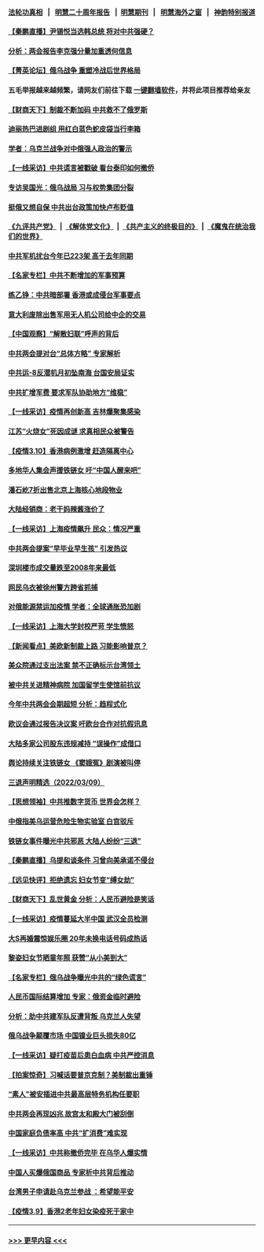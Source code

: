 #### [法轮功真相](https://github.com/gfw-breaker/truth/blob/master/README.md?t=0) &nbsp;&nbsp;|&nbsp;&nbsp; [明慧二十周年报告](https://github.com/gfw-breaker/mh-reports/blob/master/README.md?t=0) &nbsp;&nbsp;|&nbsp;&nbsp;[明慧期刊](https://github.com/gfw-breaker/mh-qikan) &nbsp;&nbsp;|&nbsp;&nbsp; [明慧海外之窗](https://github.com/gfw-breaker/mh-news/blob/master/README.md?t=0) &nbsp;&nbsp;|&nbsp;&nbsp; [神韵特别报道](https://github.com/gfw-breaker/mh-news/blob/master/shenyun.md?t=0)
#### [【秦鹏直播】尹锡悦当选韩总统 将对中共强硬？](../pages/nsc413/n13637740.md?t=03111002) 
#### [分析：两会报告李克强分量加重透何信息](../pages/nsc413/n13637584.md?t=03111002) 
#### [【菁英论坛】俄乌战争 重塑冷战后世界格局](../pages/nsc413/n13637750.md?t=03111002) 
#### 五毛举报越来越频繁，请网友们前往下载 [一键翻墙软件](https://github.com/gfw-breaker/ssr-accounts)，并将此项目推荐给亲友
#### [【财商天下】制裁不断加码 中共救不了俄罗斯](../pages/nsc413/n13637209.md?t=03111002) 
#### [迪丽热巴进剧组 用红白蓝色蛇皮袋当行李箱](../pages/nsc413/n13637452.md?t=03111002) 
#### [学者：乌克兰战争对中俄强人政治的警示](../pages/nsc413/n13637397.md?t=03111002) 
#### [【一线采访】中共谎言被戳破 看台泰印如何撤侨](../pages/nsc413/n13637070.md?t=03111002) 
#### [专访吴国光：俄乌战局 习与权势集团分裂](../pages/nsc413/n13637288.md?t=03111002) 
#### [挺俄又想自保 中共出台政策加快卢布贬值](../pages/nsc413/n13637457.md?t=03111002) 
#### [《九评共产党》](https://github.com/begood0513/9ping.md/blob/master/README.md) &nbsp;|&nbsp; [《解体党文化》](../../../../jtdwh.md/blob/master/README.md)  &nbsp;|&nbsp; [《共产主义的终极目的》](../../../../gczydzjmd.md/blob/master/README.md) &nbsp;|&nbsp; [《魔鬼在统治我们的世界》](../../../../mgztzwmdsj.md/blob/master/README.md) 
#### [中共军机扰台今年已223架 高于去年同期](../pages/nsc413/n13637119.md?t=03111002) 
#### [【名家专栏】中共不断增加的军事预算](../pages/nsc413/n13636797.md?t=03111002) 
#### [练乙铮：中共暗部署 香港或成侵台军事要点](../pages/nsc413/n13636735.md?t=03111002) 
#### [意大利废除出售军用无人机公司给中企的交易](../pages/nsc413/n13637136.md?t=03111002) 
#### [【中国观察】“解散妇联”呼声的背后](../pages/nsc413/n13636324.md?t=03111002) 
#### [中共两会提对台“总体方略” 专家解析](../pages/nsc413/n13637095.md?t=03111002) 
#### [中共运-8反潜机月初坠南海 台国安局证实](../pages/nsc413/n13635332.md?t=03111002) 
#### [中共扩增军费 要求军队协助地方“维稳”](../pages/nsc413/n13637020.md?t=03111002) 
#### [【一线采访】疫情再创新高 吉林爆聚集感染](../pages/nsc413/n13636079.md?t=03111002) 
#### [江苏“火烧女”死因成谜 求真相民众被警告](../pages/nsc413/n13636245.md?t=03111002) 
#### [【疫情3.10】香港病例激增 赶造隔离中心](../pages/nsc413/n13636257.md?t=03111002) 
#### [多地华人集会声援铁链女 吁“中国人醒来吧”](../pages/nsc413/n13636338.md?t=03111002) 
#### [潘石屹7折出售北京上海核心地段物业](../pages/nsc413/n13636465.md?t=03111002) 
#### [大陆经销商：老干妈辣酱涨价了](../pages/nsc413/n13636089.md?t=03111002) 
#### [【一线采访】上海疫情飙升 民众：情况严重](../pages/nsc413/n13636238.md?t=03111002) 
#### [中共两会提案“早毕业早生孩” 引发热议](../pages/nsc413/n13635697.md?t=03111002) 
#### [深圳楼市成交量跌至2008年来最低](../pages/nsc413/n13635209.md?t=03111002) 
#### [网民乌衣被徐州警方跨省抓捕](../pages/nsc413/n13635948.md?t=03111002) 
#### [对俄能源禁运加疫情 学者：全球通胀恐加剧](../pages/nsc413/n13635972.md?t=03111002) 
#### [【一线采访】上海大学封校严苛 学生愤怒](../pages/nsc413/n13635812.md?t=03111002) 
#### [【新闻看点】美欧新制裁上路 习能影响普京？](../pages/nsc413/n13634545.md?t=03111002) 
#### [美众院通过支出法案 禁不正确标示台湾领土](../pages/nsc413/n13635722.md?t=03111002) 
#### [被中共关进精神病院 加国留学生使馆前抗议](../pages/nsc413/n13634820.md?t=03111002) 
#### [今年中共两会会期超短 分析：趋程式化](../pages/nsc413/n13635234.md?t=03111002) 
#### [欧议会通过报告决议案 吁欧台合作对抗假讯息](../pages/nsc413/n13635172.md?t=03111002) 
#### [大陆多家公司股东违规减持 “误操作”成借口](../pages/nsc413/n13634945.md?t=03111002) 
#### [舆论持续关注铁链女 《窦娥冤》剧演被叫停](../pages/nsc413/n13634699.md?t=03111002) 
#### [三退声明精选（2022/03/09）](../pages/nsc413/n13635186.md?t=03111002) 
#### [【思想领袖】中共推数字货币 世界会怎样？](../pages/nsc413/n13616721.md?t=03111002) 
#### [中俄指美乌运营危险生物实验室 白宫驳斥](../pages/nsc413/n13634556.md?t=03111002) 
#### [铁链女事件曝光中共邪恶 大陆人纷纷“三退”](../pages/nsc413/n13630512.md?t=03111002) 
#### [【秦鹏直播】乌提和谈条件 习曾向美承诺不侵台](../pages/nsc413/n13634768.md?t=03111002) 
#### [【远见快评】拒绝遗忘 妇女节变“缚女劫”](../pages/nsc413/n13634763.md?t=03111002) 
#### [【财商天下】乱世黄金 分析：人民币避险是笑话](../pages/nsc413/n13634317.md?t=03111002) 
#### [【一线采访】疫情蔓延大半中国 武汉全员检测](../pages/nsc413/n13633959.md?t=03111002) 
#### [大S再婚震惊娱乐圈 20年未换电话号码成热话](../pages/nsc413/n13634546.md?t=03111002) 
#### [黎姿妇女节晒童年照 获赞“从小美到大”](../pages/nsc413/n13634382.md?t=03111002) 
#### [【名家专栏】俄乌战争曝光中共的“绿色谎言”](../pages/nsc413/n13633651.md?t=03111002) 
#### [人民币国际结算增加 专家：俄资金临时避险](../pages/nsc413/n13634676.md?t=03111002) 
#### [分析：助中共建军队反遭背叛 乌克兰人失望](../pages/nsc413/n13634391.md?t=03111002) 
#### [俄乌战争颠覆市场 中国镍业巨头损失80亿](../pages/nsc413/n13634310.md?t=03111002) 
#### [【一线采访】疑打疫苗后患白血病 中共严控消息](../pages/nsc413/n13631361.md?t=03111002) 
#### [【拍案惊奇】习喊话要普京克制？美制裁出重锤](../pages/nsc413/n13633724.md?t=03111002) 
#### [“素人”被安插进中共最高层特务机构任要职](../pages/nsc413/n13634243.md?t=03111002) 
#### [中共两会再现凶兆 故宫太和殿大门被刮倒](../pages/nsc413/n13634177.md?t=03111002) 
#### [中国家庭负债率高 中共“扩消费”难实现](../pages/nsc413/n13634124.md?t=03111002) 
#### [【一线采访】中共称撤侨完毕 在乌华人爆实情](../pages/nsc413/n13633359.md?t=03111002) 
#### [中国人买爆俄国商品 专家析中共背后推动](../pages/nsc413/n13634066.md?t=03111002) 
#### [台湾男子申请赴乌克兰参战 ：希望能平安](../pages/nsc413/n13629986.md?t=03111002) 
#### [【疫情3.9】香港2老年妇女染疫死于家中](../pages/nsc413/n13633176.md?t=03111002) 

----
#### [ >>> 更早内容 <<< ](../indexes/nsc413-earlier.md)
